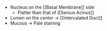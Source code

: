 - Nucleus on the [[Basal Membrane]] side
	- Flatter than that of [[Serous Acinus]]
- Lumen on the center -> [[Intercalated Duct]]
- Mucous -> Pale staining